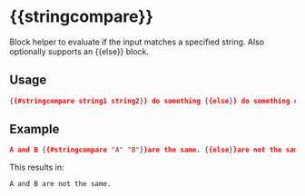 # {{stringcompare}}

Block helper to evaluate if the input matches a specified string. Also optionally supports an {{else}} block.

## Usage

```json
{{#stringcompare string1 string2}} do something {{else}} do something else {{/stringcompare}}
```

## Example

```json
A and B {{#stringcompare "A" "B"}}are the same. {{else}}are not the same. {{/stringcompare}}
```

This results in:

```dotnetcli
A and B are not the same.
```
